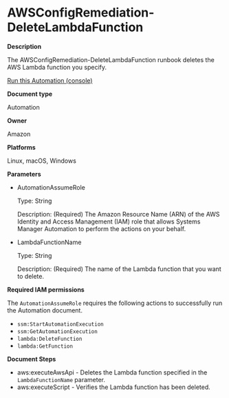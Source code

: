 # AWSConfigRemediation\-DeleteLambdaFunction<a name="automation-aws-delete-lambda"></a>

**Description**

The AWSConfigRemediation\-DeleteLambdaFunction runbook deletes the AWS Lambda function you specify\.

[Run this Automation \(console\)](https://console.aws.amazon.com/systems-manager/automation/execute/AWSConfigRemediation-DeleteLambdaFunction)

**Document type**

Automation

**Owner**

Amazon

**Platforms**

Linux, macOS, Windows

**Parameters**
+ AutomationAssumeRole

  Type: String

  Description: \(Required\) The Amazon Resource Name \(ARN\) of the AWS Identity and Access Management \(IAM\) role that allows Systems Manager Automation to perform the actions on your behalf\.
+ LambdaFunctionName

  Type: String

  Description: \(Required\) The name of the Lambda function that you want to delete\.

**Required IAM permissions**

The `AutomationAssumeRole` requires the following actions to successfully run the Automation document\.
+ `ssm:StartAutomationExecution`
+ `ssm:GetAutomationExecution`
+ `lambda:DeleteFunction`
+ `lambda:GetFunction`

**Document Steps**
+ aws:executeAwsApi \- Deletes the Lambda function specified in the `LambdaFunctionName` parameter\.
+ aws:executeScript \- Verifies the Lambda function has been deleted\.